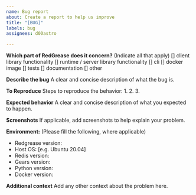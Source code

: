```yaml
---
name: Bug report
about: Create a report to help us improve
title: "[BUG]"
labels: bug
assignees: d00astro

---
```


**Which part of RedGrease does it concern?**
(Indicate all that apply)
 [] client library functionality
 [] runtime / server library functionality
 [] cli
 [] docker image
 [] tests
 [] documentation
 [] other

**Describe the bug**
A clear and concise description of what the bug is.

**To Reproduce**
Steps to reproduce the behavior:
1. 
2. 
3. 

**Expected behavior**
A clear and concise description of what you expected to happen.

**Screenshots**
If applicable, add screenshots to help explain your problem.

**Environment:**
(Please fill the following, where applicable)
 - Redgrease version:
 - Host OS: [e.g. Ubuntu 20.04]
 - Redis version:
 - Gears version:
 - Python version:
 - Docker version: 

**Additional context**
Add any other context about the problem here.
